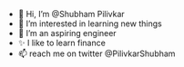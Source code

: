 - 👋 Hi, I’m @Shubham Pilivkar
- 👀 I’m interested in learning new things
- 💞️ I’m an aspiring engineer 
- ✨ I like to learn finance
- 📫 reach me on twitter @PilivkarShubham

